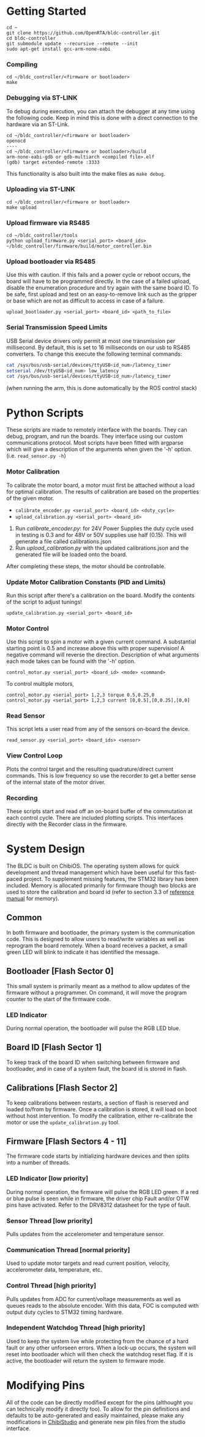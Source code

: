 # Getting Started
```
cd ~
git clone https://github.com/OpenRTA/bldc-controller.git
cd bldc-controller
git submodule update --recursive --remote --init
sudo apt-get install gcc-arm-none-eabi
```

### Compiling
```
cd ~/bldc_controller/<firmware or bootloader>
make
```

### Debugging via ST-LINK
To debug during execution, you can attach the debugger at any time using the following code. Keep in mind this is done with a direct connection to the hardware via an ST-Link.
```
cd ~/bldc_controller/<firmware or bootloader>
openocd
----
cd ~/bldc_controller/<firmware or bootloader>/build
arm-none-eabi-gdb or gdb-multiarch <compiled file>.elf
(gdb) target extended-remote :3333
```

This functionality is also built into the make files as `make debug`.

### Uploading via ST-LINK
```
cd ~/bldc_controller/<firmware or bootloader>
make upload
```

### Upload firmware via RS485
```
cd ~/bldc_controller/tools
python upload_firmware.py <serial_port> <board_ids> ~/bldc_controller/firmware/build/motor_controller.bin
```

### Upload bootloader via RS485
Use this with caution. If this fails and a power cycle or reboot occurs, the board will have to be programmed directly. In the case of a failed upload, disable the enumeration procedure and try again with the same board ID. To be safe, first upload and test on an easy-to-remove link such as the gripper or base which are not as difficult to access in case of a failure.

`upload_bootloader.py <serial_port> <board_id> <path_to_file>`

### Serial Transmission Speed Limits
USB Serial device drivers only permit at most one transmission per millisecond. By default, this is set to 16 milliseconds on our usb to RS485 converters. To change this execute the following terminal commands:

```bash
cat /sys/bus/usb-serial/devices/ttyUSB<id_num>/latency_timer
setserial /dev/ttyUSB<id_num> low_latency
cat /sys/bus/usb-serial/devices/ttyUSB<id_num>/latency_timer
```

(when running the arm, this is done automatically by the ROS control stack)

# Python Scripts
These scripts are made to remotely interface with the boards. They can debug, program, and run the boards. They interface using our custom communications protocol. Most scripts have been fitted with argparse which will give a description of the arguments when given the '-h' option. (i.e. `read_sensor.py -h`)

### Motor Calibration
To calibrate the motor board, a motor must first be attached without a load for optimal calibration. The results of calibration are based on the properties of the given motor.

* `calibrate_encoder.py <serial_port> <board_id> <duty_cycle>`
* `upload_calibration.py <serial_port> <board_id>`

1. Run _calibrate_encoder.py_: for 24V Power Supplies the duty cycle used in testing is 0.3 and for 48V or 50V supplies use half (0.15). This will generate a file called calibrations.json
2. Run _upload_calibration.py_ with the updated calibrations.json and the generated file will be loaded onto the board.

After completing these steps, the motor should be controllable.

### Update Motor Calibration Constants (PID and Limits)
Run this script after there's a calibration on the board. Modify the contents of the script to adjust tunings!

`update_calibration.py <serial_port> <board_id>`

### Motor Control
Use this script to spin a motor with a given current command. A substantial starting point is 0.5 and increase above this with proper supervision! A negative command will reverse the direction. Description of what arguments each mode takes can be found with the '-h' option.

`control_motor.py <serial_port> <board_id> <mode> <command>`

To control multiple motors,

```
control_motor.py <serial_port> 1,2,3 torque 0.5,0.25,0
control_motor.py <serial_port> 1,2,3 current [0,0.5],[0,0.25],[0,0]
```

### Read Sensor
This script lets a user read from any of the sensors on-board the device.

`read_sensor.py <serial_port> <board_ids> <sensor>`

### View Control Loop
Plots the control target and the resulting quadrature/direct current commands. This is low frequency so use the recorder to get a better sense of the internal state of the motor driver.

### Recording
These scripts start and read off an on-board buffer of the commutation at each control cycle. There are included plotting scripts. This interfaces directly with the Recorder class in the firmware.

# System Design
The BLDC is built on ChibiOS. The operating system allows for quick development and thread management which have been useful for this fast-paced project. To supplement missing features, the STM32 library has been included. Memory is allocated primarily for firmware though two blocks are used to store the calibration and board id (refer to section 3.3 of [reference manual](https://www.st.com/content/ccc/resource/technical/document/reference_manual/3d/6d/5a/66/b4/99/40/d4/DM00031020.pdf/files/DM00031020.pdf/jcr:content/translations/en.DM00031020.pdf "STM32F4 Reference Manual") for memory).

## Common
In both firmware and bootloader, the primary system is the communication code. This is designed to allow users to read/write variables as well as reprogram the board remotely. When a board receives a packet, a small green LED will blink to indicate it has identified the message.

## Bootloader [Flash Sector 0]
This small system is primarily meant as a method to allow updates of the firmware without a programmer. On command, it will move the program counter to the start of the firmware code.

### LED Indicator
During normal operation, the bootloader will pulse the RGB LED blue.

## Board ID [Flash Sector 1]
To keep track of the board ID when switching between firmware and bootloader, and in case of a system fault, the board id is stored in flash.

## Calibrations [Flash Sector 2]
To keep calibrations between restarts, a section of flash is reserved and loaded to/from by firmware. Once a calibration is stored, it will load on boot without host intervention. To modify the calibration, either re-calibrate the motor or use the `update_calibration.py` tool.

## Firmware [Flash Sectors 4 - 11]
The firmware code starts by initializing hardware devices and then splits into a number of threads.

### LED Indicator [low priority]
During normal operation, the firmware will pulse the RGB LED green. If a red or blue pulse is seen while in firmware, the driver chip Fault and/or OTW pins have activated. Refer to the DRV8312 datasheet for the type of fault.

### Sensor Thread [low priority]
Pulls updates from the accelerometer and temperature sensor.
  
### Communication Thread [normal priority]
Used to update motor targets and read current position, velocity, accelerometer data, temperature, etc.

### Control Thread [high priority]
Pulls updates from ADC for current/voltage measurements as well as queues reads to the absolute encoder. With this data, FOC is computed with output duty cycles to STM32 timing hardware.
  
### Independent Watchdog Thread [high priority]
Used to keep the system live while protecting from the chance of a hard fault or any other unforseen errors. When a lock-up occurs, the system will reset into bootloader which will then check the watchdog reset flag. If it is active, the bootloader will return the system to firmware mode.

# Modifying Pins
All of the code can be directly modified except for the pins (althought you can technically modify it directly too). To allow for the pin definitions and defaults to be auto-generated and easily maintained, please make any modifications in [ChibiStudio](https://osdn.net/projects/chibios/) and generate new pin files from the studio interface.
